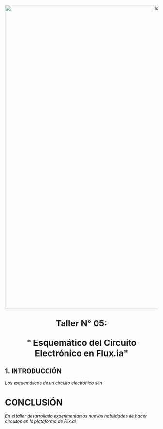 
  <p align="center" style="margin-top: 50px; margin-bottom: 50px; font-family: Arial, sans-serif;">
  <p align="center">
    <img src="https://i.postimg.cc/pXjm2knB/Grupo-08.jpg)](https://postimg.cc/ZCTbH8H9)" width="1000" alt="logo">
  </p>  
 
   </p>  
  <h1 align="center" style="margin-top: 30px; margin-bottom: 0px;">Taller N° 05:</h1>
</p>
 </p>  
  <h1 align="center" style="margin-top: 30px; margin-bottom: 0px;">"  Esquemático del Circuito Electrónico en Flux.ia"</h1>
</p>
 



## 1. INTRODUCCIÓN
*Los esquemáticos de un circuito electrónico son*


# CONCLUSIÓN 
*En el taller desarrollado experimentamos nuevas habilidades de hacer circuitos en la plataforma de Flix.ai*
